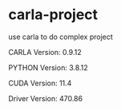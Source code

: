 # carla-project
use carla to do complex project

CARLA Version: 0.9.12

PYTHON Version: 3.8.12

CUDA Version: 11.4

Driver Version: 470.86
